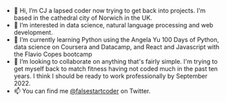 - 👋 Hi, I’m CJ a lapsed coder now trying to get back into projects.  I'm based in the cathedral city of Norwich in the UK.
- 👀 I’m interested in data science, natural language processing and web development.
- 🌱 I’m currently learning Python using the Angela Yu 100 Days of Python, data science on Coursera and Datacamp, and React and Javascript with the Flavio Copes bootcamp
- 💞️ I’m looking to collaborate on anything that's fairly simple. I'm trying to get myself back to match fitness having not coded much in the past ten years. I think I should be ready to work professionally by September 2022.
- 📫 You can find me <a href="https://twitter.com/falsestartcoder">@falsestartcoder</a> on Twitter.

<!---
this is a ✨ special ✨ repository because its `README.md` (this file) appears on your GitHub profile.
You can click the Preview link to take a look at your changes.
--->
